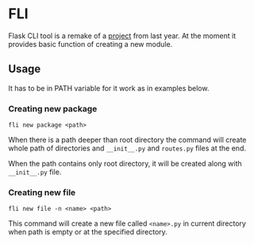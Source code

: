 # FLI

Flask CLI tool is a remake of a [project](https://github.com/xgebi/flask-gen-cli) from last year. At the moment it provides basic function of creating a new module.

## Usage

It has to be in PATH variable for it work as in examples below.

### Creating new package

```shell
fli new package <path>
```

When there is a path deeper than root directory the command will create whole path of directories and `__init__.py` and `routes.py` files at the end.

When the path contains only root directory, it will be created along with `__init__.py` file.

### Creating new file

```shell
fli new file -n <name> <path>
```

This command will create a new file called `<name>.py` in current directory when path is empty or at the specified directory.